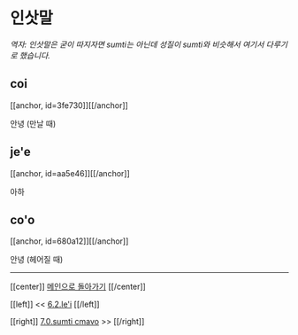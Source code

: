 # 인삿말

*역자: 인삿말은 굳이 따지자면 sumti는 아닌데 성질이 sumti와 비슷해서 여기서 다루기로 했습니다.*

## coi

[[anchor, id=3fe730]][[/anchor]]

안녕 (만날 때)

## je'e

[[anchor, id=aa5e46]][[/anchor]]

아하

## co'o

[[anchor, id=680a12]][[/anchor]]

안녕 (헤어질 때)

---

[[center]]
[메인으로 돌아가기](index.html)
[[/center]]

[[left]]
<< [6.2.le'i](06_02_le'i.html)
[[/left]]

[[right]]
[7.0.sumti cmavo](07_00_sumti_cmavo.html) >>
[[/right]]
